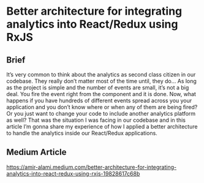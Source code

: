 # Better architecture for integrating analytics into React/Redux using RxJS

## Brief

It’s very common to think about the analytics as second class citizen in our codebase. They really don’t matter most of the time until, they do… As long as the project is simple and the number of events are small, it’s not a big deal. You fire the event right from the component and it is done.
Now, what happens if you have hundreds of different events spread across you your application and you don’t know where or when any of them are being fired? Or you just want to change your code to include another analytics platform as well? That was the situation I was facing in our codebase and in this article I’m gonna share my experience of how I applied a better architecture to handle the analytics inside our React/Redux applications.

## Medium Article
https://amir-alami.medium.com/better-architecture-for-integrating-analytics-into-react-redux-using-rxjs-19828617c68b